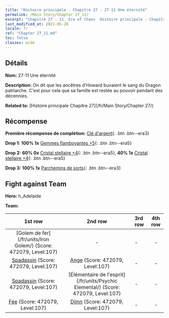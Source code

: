 ```yaml
---
title: "Histoire principale - Chapitre 27 - 27-11 Une éternité"
permalink: /Main Story/Chapter 27_11/
excerpt: "Chapitre 27 - 11. Era of Chaos  Histoire principale - Chapitre 27_11. 27-11 Une éternité"
last_modified_at: 2021-05-28
locale: fr
ref: "Chapter 27_11.md"
toc: false
classes: wide
---
```


## Détails

 **Nom:** 27-11 Une éternité

 **Description:** On dit que les ancêtres d'Howard buvaient le sang du Dragon patriarche. C'est pour cela que sa famille est restée au pouvoir pendant des décennies.

 **Related to:** [Histoire principale Chapitre 27](/fr/Main Story/Chapter 27/)

## Récompense

 **Première récompense de complétion:** [Clé d'argent](/ItemsFR/con_693/){: .btn .btn--era3}

 **Drop 1:** **100% 1x** [Gemmes flamboyantes +5](/ItemsFR/mat_100/){: .btn .btn--era5}

 **Drop 2:** **60% 0x** [Cristal stellaire +4](/ItemsFR/mat_94/){: .btn .btn--era5}, **40% 1x** [Cristal stellaire +4](/ItemsFR/mat_94/){: .btn .btn--era5}

 **Drop 3:** **100% 1x** [Parchemins de sorts](/ItemsFR/con_694/){: .btn .btn--era3}


## Fight against Team
 **Hero:** h_Adelaide

 **Team:**


  | 1st row | 2nd row | 3rd row | 4th row |
  |:----:|:----:|:----|:----:|
  | [Golem de fer](/fr/units/Iron Golem/) (Score: 472079, Level:107)  | - | - | - |
  | [Spadassin](/fr/units/Swordsman/) (Score: 472079, Level:107)  | [Ange](/fr/units/Angel/) (Score: 472079, Level:107)  | - | - |
  | [Spadassin](/fr/units/Swordsman/) (Score: 472079, Level:107)  | [Élémentaire de l'esprit](/fr/units/Psychic Elemental/) (Score: 472079, Level:107)  | - | - |
  | [Fée](/fr/units/Sprite/) (Score: 472079, Level:107)  | [Djinn](/fr/units/Genie/) (Score: 472079, Level:107)  | - | - |


